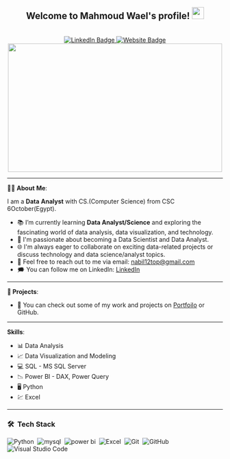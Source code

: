 

<h2 align="center">
  Welcome to Mahmoud Wael's profile!
  <img src="https://media.giphy.com/media/hvRJCLFzcasrR4ia7z/giphy.gif" width="28">
</h2> <br>

<div id="header" align="center">
<div id="badges">
  <a href="https://www.linkedin.com/in/mahmoud-wael-3b7208313/">
    <img src="https://img.shields.io/badge/LinkedIn-blue?style=for-the-badge&logo=linkedin&logoColor=white" alt="LinkedIn Badge"/>
  </a>
  <a href="https://anabil12.github.io/An12/">
    <img src="https://img.shields.io/badge/Portfiolo-black?style=for-the-badge&logo=blog&logoColor=white" alt="Website Badge"/>
  </a>
</div>
  <div id="header" align="center">
<div id="badges">
   <img src="https://komarev.com/ghpvc/?username=Anabil12&style=flat-square&color=blue" alt=""/>
  </a>
  <div align="center">
  <img src="https://media.giphy.com/media/dWesBcTLavkZuG35MI/giphy.gif" width="500" height="300"/>
</div>

---
 <div align="Left">
   
👨‍💻 **About** **Me**:

I am a **Data** **Analyst** with CS.(Computer Science) from CSC 6October(Egypt).   
- :books: I’m currently learning **Data Analyst/Science** and exploring the fascinating world of data analysis, data visualization, and technology.
- :briefcase: I'm passionate about becoming a Data Scientist and Data Analyst.
- :globe_with_meridians: I'm always eager to collaborate on exciting data-related projects or discuss technology and data science/analyst topics.
- :email: Feel free to reach out to me via email: nabil12top@gmail.com
- :right_anger_bubble: You can follow me on LinkedIn: [LinkedIn](https://www.linkedin.com/in/abdulrhman-nabil-1006a1229)

---
**:file_folder: Projects**:
- :open_file_folder: You can check out some of my work and projects on  [Portfoilo](https://anabil12.github.io/An12/) or GitHub.
---

**Skills**:
- :bar_chart: Data Analysis
- :chart_with_upwards_trend: Data Visualization and Modeling
- :computer: SQL - MS SQL Server
- :chart_with_downwards_trend: Power BI - DAX, Power Query
- :desktop_computer: Python
- :chart: Excel
---


### 🛠 &nbsp;Tech Stack
![Python](https://img.shields.io/badge/-Python%20-05122A?style=flat&logo=python)&nbsp;
![mysql](https://img.shields.io/badge/-MYSQL-05122A?style=flat&logo=mysql)&nbsp;
![power bi](https://img.shields.io/badge/-PowerBI-05122A?style=flat&logo=powerbi)&nbsp;
![Excel](https://img.shields.io/badge/-Excel-05122A?style=flat&logo=MicrosoftExcel)&nbsp;
![Git](https://img.shields.io/badge/-Git-05122A?style=flat&logo=git)&nbsp;
![GitHub](https://img.shields.io/badge/-GitHub-05122A?style=flat&logo=github)&nbsp;
![Visual Studio Code](https://img.shields.io/badge/-Visual%20Studio%20Code-05122A?style=flat&logo=visual-studio-code&logoColor=007ACC)&nbsp;
